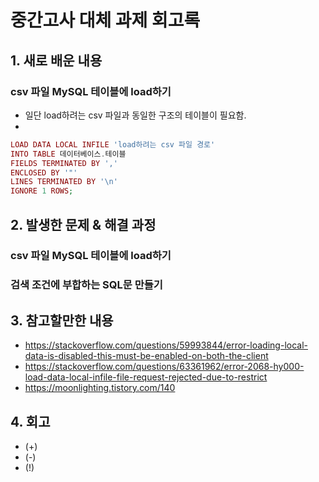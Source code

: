 # 중간고사 대체 과제 회고록

## 1. 새로 배운 내용
### csv 파일 MySQL 테이블에 load하기
* 일단 load하려는 csv 파일과 동일한 구조의 테이블이 필요함.
*
```PHP
LOAD DATA LOCAL INFILE 'load하려는 csv 파일 경로'
INTO TABLE 데이터베이스.테이블
FIELDS TERMINATED BY ','
ENCLOSED BY '"'
LINES TERMINATED BY '\n'
IGNORE 1 ROWS;
```

## 2. 발생한 문제 & 해결 과정
### csv 파일 MySQL 테이블에 load하기
### 검색 조건에 부합하는 SQL문 만들기

## 3. 참고할만한 내용
* https://stackoverflow.com/questions/59993844/error-loading-local-data-is-disabled-this-must-be-enabled-on-both-the-client
* https://stackoverflow.com/questions/63361962/error-2068-hy000-load-data-local-infile-file-request-rejected-due-to-restrict
* https://moonlighting.tistory.com/140

## 4. 회고
* (+)
* (-)
* (!)
